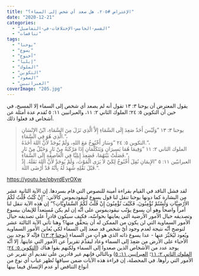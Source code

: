 ```yaml
---
title: "الإعتراض #٢٠٥، هل صعد أي شخص إلى السماء؟"
date: "2020-12-21"
categories: 
  - "القسم-الخامس-الإختلافات-في-التفاصيل"
  - "تناقضات"
tags: 
  - "يوحنا"
  - "يسوع"
  - "أخنوخ"
  - "إيليا"
  - "الملوك"
  - "التكوين"
  - "الصعود"
  - "العبرانيين"
coverImage: "205.jpg"
---
```


يقول المعترض أن يوحنا ٣: ١٣ تقول أنه لم يصعد أي شخص إلى السماء إلا المسيح، في حين أن التكوين ٥: ٢٤؛ الملوك الثاني ٢: ١١، والعبرانيين ١١: ٥ تُقدم عدة أمثلة عن أشخاص قد فعلوا ذلك.

> يوحنا ٣: ١٣ ”وَلَيْسَ أَحَدٌ صَعِدَ إِلَى السَّمَاءِ إِلاَّ الَّذِي نَزَلَ مِنَ السَّمَاءِ، ابْنُ الإِنْسَانِ الَّذِي هُوَ فِي السَّمَاءِ.“،   
> التكوين ٥: ٢٤ ”وَسَارَ أَخْنُوخُ مَعَ اللهِ، وَلَمْ يُوجَدْ لأَنَّ اللهَ أَخَذَهُ.“،   
> الملوك الثاني ٢: ١١ ”وَفِيمَا هُمَا يَسِيرَانِ وَيَتَكَلَّمَانِ إِذَا مَرْكَبَةٌ مِنْ نَارٍ وَخَيْلٌ مِنْ نَارٍ فَصَلَتْ بَيْنَهُمَا، فَصَعِدَ إِيلِيَّا فِي الْعَاصِفَةِ إِلَى السَّمَاءِ.“،   
> العبرانيّين ١١: ٥ ”الإِيمَانِ نُقِلَ أَخْنُوخُ لِكَيْ لاَ يَرَى الْمَوْتَ، وَلَمْ يُوجَدْ لأَنَّ اللهَ نَقَلَهُ. إِذْ قَبْلَ نَقْلِهِ شُهِدَ لَهُ بِأَنَّهُ قَدْ أَرْضَى اللهَ.“.

https://youtu.be/pbyrdEyrOXw

لقد فشل الناقد في القيام بقراءة أمينة للنصوص التي قام بسردها. إن الآية الثانية عشر من البشارة كما دونها يوحنا تنقل لنا قول يسوع لنيقوديموس كالآتي: ”إِنْ كُنْتُ قُلْتُ لَكُمُ الأَرْضِيَّاتِ وَلَسْتُمْ تُؤْمِنُونَ، فَكَيْفَ تُؤْمِنُونَ إِنْ قُلْتُ لَكُمُ السَّمَاوِيَّاتِ؟“ إن هذه الآية تنقل لنا أمراً واضحاً وهو أن يسوع يؤنّب نيقوديموس على أنَّه إن لم يكن مُستعداً للإيمان بيسوع وتصديقه حيال الأمور الأرضية التي يعاينها بحواسّه، فكيف سيكون قادراً على تصديقه حيال الأمور السماوية التي لن يكون من الممكن له أن يتحقَّق منها؟ وهنا تأتي الآية الثالثة عشر لتوضح أنَّه نتيجة لعدم وجود أيّ شخص قد صعد إلى السماء لكي يُعاين الأمور السماوية ويُعود ليُخَبِّرَ عنها - عدا يسوع ذاته الذي هو آتٍ من السماء ([يوحنا ٣: ١٣](https://biblia.com/books/ar-vandyke/jn3.13)) فإنَّه لا يوجد بين الأحياء على الأرض من صَعِدَ إلى السماء وعاد ليقدِّمَ تقريراً عن الأمور التي عاينها. إلا أنَّه يوجد عدد من الأشخاص الذين صعدوا إلى السماء ولكنهم بقوا هناك ([التكوين ٥: ٢٤](https://biblia.com/books/ar-vandyke/gen5.24)؛ [الملوك الثاني ٢: ١١](https://biblia.com/books/ar-vandyke/2ki2.11)؛ [العبرانيين ١١: ٥](https://biblia.com/books/ar-vandyke/heb11.5)) وبالتالي فإنهم غير قادرين على تقديم أي تقرير عن الأمور التي رأوها. في المحصلة، إن قراءة هذه الآيات ضمن سياقها تُظهر غياب أي نوع من أنواع التناقض أو عدم الإتساق فيما بينها
